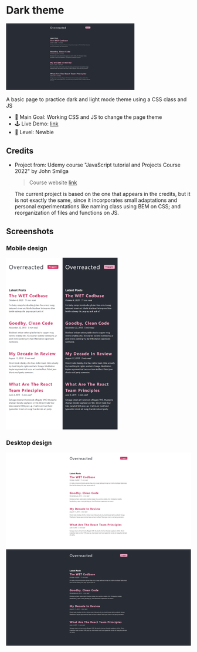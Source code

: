 # Dark theme

<img src="./data/screenshot_desktop_dark.jpg" width="350">

A basic page to practice dark and light mode theme using a CSS class and JS

- 🎯 Main Goal: Working CSS and JS to change the page theme
- 🕹️ Live Demo: [link](https://orses.github.io/vanilla_javascript/dom_dark_mode/src/)
- 🔵 Level: Newbie

## Credits

- Project from: Udemy course "JavaScript tutorial and Projects Course 2022" by John Smilga

  > Course website [link](https://www.udemy.com/course/javascript-tutorial-for-beginners-w/)

  The current project is based on the one that appears in the credits, but it is not exactly the same, since it incorporates small adaptations and personal experimentations like naming class using BEM on CSS; and reorganization of files and functions on JS.

## Screenshots

### Mobile design

<img src="./data/screenshot_mobile_375.jpg" width="150">
<img src="./data/screenshot_mobile_375_dark.jpg" width="150">

### Desktop design

<img src="./data/screenshot_desktop.jpg" width="600">
<img src="./data/screenshot_desktop_dark.jpg" width="600">
